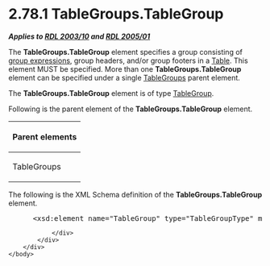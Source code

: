 <html dir="LTR" xmlns:mshelp="http://msdn.microsoft.com/mshelp" xmlns:ddue="http://ddue.schemas.microsoft.com/authoring/2003/5" xmlns:xlink="http://www.w3.org/1999/xlink" xmlns:tool="http://www.microsoft.com/tooltip">
    <head>
        <meta http-equiv="Content-Type" content="text/html; CHARSET=utf-8"></meta>
        <meta name="save" content="history"></meta>
        <title>2.78.1 TableGroups.TableGroup</title>
        <xml>
            <mshelp:toctitle title="2.78.1 TableGroups.TableGroup"></mshelp:toctitle>
            <mshelp:rltitle title="[MS-RDL]: TableGroups.TableGroup"></mshelp:rltitle>
            <mshelp:keyword index="A" term="905bab14-22fc-4fff-8c63-c010dcc53351"></mshelp:keyword>
            <mshelp:attr name="DCSext.ContentType" value="open specification"></mshelp:attr>
            <mshelp:attr name="AssetID" value="905bab14-22fc-4fff-8c63-c010dcc53351"></mshelp:attr>
            <mshelp:attr name="TopicType" value="kbRef"></mshelp:attr>
            <mshelp:attr name="DCSext.Title" value="[MS-RDL]: TableGroups.TableGroup" />
        </xml>
    </head>
    <body>
        <div id="header">
            <h1 class="heading">2.78.1 TableGroups.TableGroup</h1>
        </div>
        <div id="mainSection">
            <div id="mainBody">
                <div id="allHistory" class="saveHistory"></div>
                <div id="sectionSection0" class="section" name="collapseableSection">
                    

<p><b><i>Applies to </i></b><a href="a7e2ad00-07c8-4f6d-80ab-3ad55df7b233.html"><b><i>RDL 2003/10</i></b></a><b>
<i>and </i></b><a href="3ebe2912-4958-4832-b391-cad1f5e13338.html"><b><i>RDL 2005/01</i></b></a></p>

<p>The <b>TableGroups.TableGroup</b> element specifies a group
consisting of <a href="b2482b3f-74ab-4ca8-a9e5-c07955011743.html#gt_75bd4c80-aee7-4a88-bfb7-2228acc3ffe6">group
expressions</a>, group headers, and/or group footers in a <a href="660db744-699e-4ca3-a2d6-a5cab4bcf9b0.html">Table</a>. This element MUST
be specified. More than one <b>TableGroups.TableGroup</b> element can be
specified under a single <a href="23c207ee-ee5e-44ac-b1ff-05f733ad1397.html">TableGroups</a>
parent element.</p>

<p>The <b>TableGroups.TableGroup</b> element is of type <a href="a23c61be-758a-4247-a3ab-fd1159ff0520.html">TableGroup</a>.</p>

<p>Following is the parent element of the <b>TableGroups.TableGroup</b>
element.</p>

<table>
 <thead>
  <tr>
   <th>
   <p>Parent elements</p>
   </th>
  </tr>
 </thead>
 <tr>
  <td>
  <p>TableGroups </p>
  </td>
 </tr>
</table>

<p>The following is the XML Schema definition of the <b>TableGroups.TableGroup</b>
element.</p>

<dl>
<dd>
<div><pre> &lt;xsd:element name=&quot;TableGroup&quot; type=&quot;TableGroupType&quot; maxOccurs=&quot;unbounded&quot; /&gt;
</pre></div>
</dd></dl>


                </div>
            </div>
        </div>
    </body>
</html>